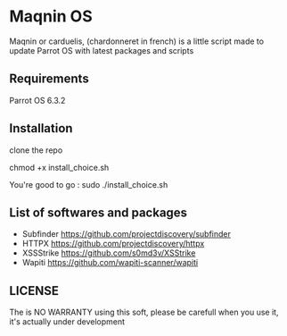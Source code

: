 # Maqnin OS

Maqnin or carduelis, (chardonneret in french) is a little script made to update Parrot OS with latest packages and scripts

## Requirements

Parrot OS 6.3.2

## Installation

clone the repo

chmod +x install_choice.sh

You're good to go : sudo ./install_choice.sh

## List of softwares and packages

- Subfinder https://github.com/projectdiscovery/subfinder
- HTTPX https://github.com/projectdiscovery/httpx
- XSSStrike https://github.com/s0md3v/XSStrike
- Wapiti https://github.com/wapiti-scanner/wapiti

## LICENSE

The is NO WARRANTY using this soft, please be carefull when you use it, it's actually under development
